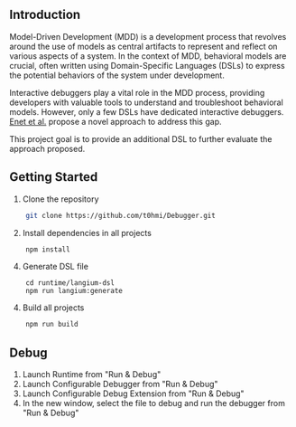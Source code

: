## Introduction

Model-Driven Development (MDD) is a development process that revolves around the use of models as central artifacts to represent and reflect on various aspects of a system. In the context of MDD, behavioral models are crucial, often written using Domain-Specific Languages (DSLs) to express the potential behaviors of the system under development.

Interactive debuggers play a vital role in the MDD process, providing developers with valuable tools to understand and troubleshoot behavioral models. However, only a few DSLs have dedicated interactive debuggers. [Enet et al.](https://hal.science/hal-04124727v1/file/main.pdf) propose a novel approach to address this gap.

This project goal is to provide an additional DSL to further evaluate the approach proposed.

## Getting Started

1. Clone the repository

```bash
    git clone https://github.com/t0hmi/Debugger.git
```

2. Install dependencies in all projects

```bash
    npm install
```

4. Generate DSL file

```
    cd runtime/langium-dsl
    npm run langium:generate
```

4. Build all projects

```bash
    npm run build
```

## Debug

1. Launch Runtime from "Run & Debug"
2. Launch Configurable Debugger from "Run & Debug"
3. Launch Configurable Debug Extension from "Run & Debug"
4. In the new window, select the file to debug and run the debugger from "Run & Debug"
